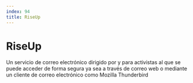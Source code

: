 ```yaml
---
index: 94
title: RiseUp
---
```

# RiseUp 

Un servicio de correo electrónico dirigido por y para activistas al que se puede acceder de forma segura ya sea a través de correo web o mediante un cliente de correo electrónico como Mozilla Thunderbird